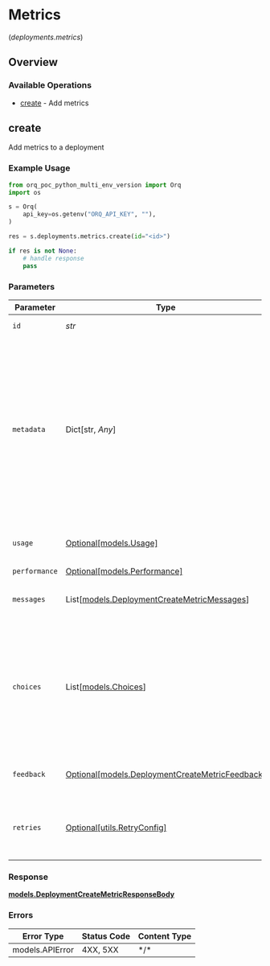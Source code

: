 # Metrics
(*deployments.metrics*)

## Overview

### Available Operations

* [create](#create) - Add metrics

## create

Add metrics to a deployment

### Example Usage

```python
from orq_poc_python_multi_env_version import Orq
import os

s = Orq(
    api_key=os.getenv("ORQ_API_KEY", ""),
)

res = s.deployments.metrics.create(id="<id>")

if res is not None:
    # handle response
    pass

```

### Parameters

| Parameter                                                                                                                                                                                                | Type                                                                                                                                                                                                     | Required                                                                                                                                                                                                 | Description                                                                                                                                                                                              |
| -------------------------------------------------------------------------------------------------------------------------------------------------------------------------------------------------------- | -------------------------------------------------------------------------------------------------------------------------------------------------------------------------------------------------------- | -------------------------------------------------------------------------------------------------------------------------------------------------------------------------------------------------------- | -------------------------------------------------------------------------------------------------------------------------------------------------------------------------------------------------------- |
| `id`                                                                                                                                                                                                     | *str*                                                                                                                                                                                                    | :heavy_check_mark:                                                                                                                                                                                       | Deployment ID                                                                                                                                                                                            |
| `metadata`                                                                                                                                                                                               | Dict[str, *Any*]                                                                                                                                                                                         | :heavy_minus_sign:                                                                                                                                                                                       | Your own custom key-value pairs can be attached to the logs. This is useful for storing additional information related to your interactions with the LLM providers or specifics within your application. |
| `usage`                                                                                                                                                                                                  | [Optional[models.Usage]](../../models/usage.md)                                                                                                                                                          | :heavy_minus_sign:                                                                                                                                                                                       | Usage statistics to add to the deployment                                                                                                                                                                |
| `performance`                                                                                                                                                                                            | [Optional[models.Performance]](../../models/performance.md)                                                                                                                                              | :heavy_minus_sign:                                                                                                                                                                                       | N/A                                                                                                                                                                                                      |
| `messages`                                                                                                                                                                                               | List[[models.DeploymentCreateMetricMessages](../../models/deploymentcreatemetricmessages.md)]                                                                                                            | :heavy_minus_sign:                                                                                                                                                                                       | A list of messages sent to the model.                                                                                                                                                                    |
| `choices`                                                                                                                                                                                                | List[[models.Choices](../../models/choices.md)]                                                                                                                                                          | :heavy_minus_sign:                                                                                                                                                                                       | A list of completion choices. If you are using a `completion` model then you must provide the `completion content` with the chat completion format                                                       |
| `feedback`                                                                                                                                                                                               | [Optional[models.DeploymentCreateMetricFeedback]](../../models/deploymentcreatemetricfeedback.md)                                                                                                        | :heavy_minus_sign:                                                                                                                                                                                       | Feedback from the user on the completion                                                                                                                                                                 |
| `retries`                                                                                                                                                                                                | [Optional[utils.RetryConfig]](../../models/utils/retryconfig.md)                                                                                                                                         | :heavy_minus_sign:                                                                                                                                                                                       | Configuration to override the default retry behavior of the client.                                                                                                                                      |

### Response

**[models.DeploymentCreateMetricResponseBody](../../models/deploymentcreatemetricresponsebody.md)**

### Errors

| Error Type      | Status Code     | Content Type    |
| --------------- | --------------- | --------------- |
| models.APIError | 4XX, 5XX        | \*/\*           |